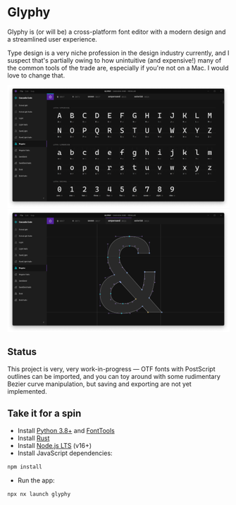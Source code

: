 # Glyphy

Glyphy is (or will be) a cross-platform font editor with a modern design and a
streamlined user experience.

Type design is a very niche profession in the design industry currently, and I
suspect that's partially owing to how unintuitive (and expensive!) many of the
common tools of the trade are, especially if you're not on a Mac. I would love
to change that.

[![Glyphy screenshot showing an overview of Cascadia Code Regular](./meta/Glyphy_CascadiaCode_Home.png)](./meta/Glyphy_CascadiaCode_Home.png)
[![Glyphy screenshot showing the editor for Cascadia Code's "Ampersand" glyph](./meta/Glyphy_CascadiaCode_Ampersand.png)](./meta/Glyphy_CascadiaCode_Ampersand.png)

## Status

This project is very, very work-in-progress &mdash; OTF fonts with PostScript
outlines can be imported, and you can toy around with some rudimentary Bezier
curve manipulation, but saving and exporting are not yet implemented.

## Take it for a spin

- Install [Python 3.8+](https://www.python.org/) and [FontTools](https://github.com/fonttools/fonttools)
- Install [Rust](https://www.rust-lang.org/learn/get-started)
- Install [Node.js LTS](https://nodejs.org/en) (v16+)
- Install JavaScript dependencies:
```sh
npm install
```
- Run the app:
```sh
npx nx launch glyphy
```
